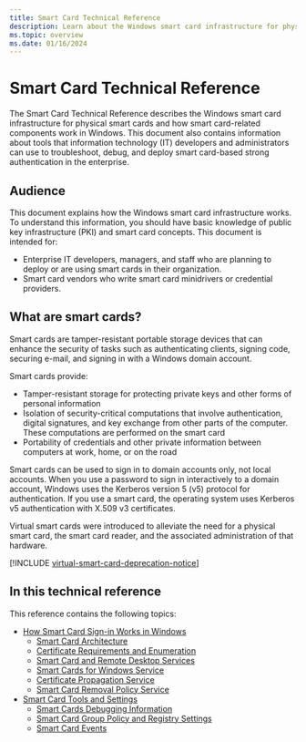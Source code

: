 ```yaml
---
title: Smart Card Technical Reference 
description: Learn about the Windows smart card infrastructure for physical smart cards, and how smart card-related components work in Windows.
ms.topic: overview
ms.date: 01/16/2024
---
```


# Smart Card Technical Reference

The Smart Card Technical Reference describes the Windows smart card infrastructure for physical smart cards and how smart card-related components work in Windows. This document also contains information about tools that information technology (IT) developers and administrators can use to troubleshoot, debug, and deploy smart card-based strong authentication in the enterprise.

## Audience

This document explains how the Windows smart card infrastructure works. To understand this information, you should have basic knowledge of public key infrastructure (PKI) and smart card concepts. This document is intended for:

- Enterprise IT developers, managers, and staff who are planning to deploy or are using smart cards in their organization.
- Smart card vendors who write smart card minidrivers or credential providers.

## What are smart cards?

Smart cards are tamper-resistant portable storage devices that can enhance the security of tasks such as authenticating clients, signing code, securing e-mail, and signing in with a Windows domain account.

Smart cards provide:

- Tamper-resistant storage for protecting private keys and other forms of personal information
- Isolation of security-critical computations that involve authentication, digital signatures, and key exchange from other parts of the computer. These computations are performed on the smart card
- Portability of credentials and other private information between computers at work, home, or on the road

Smart cards can be used to sign in to domain accounts only, not local accounts. When you use a password to sign in interactively to a domain account, Windows uses the Kerberos version 5 (v5) protocol for authentication. If you use a smart card, the operating system uses Kerberos v5 authentication with X.509 v3 certificates.

Virtual smart cards were introduced to alleviate the need for a physical smart card, the smart card reader, and the associated administration of that hardware.

[!INCLUDE [virtual-smart-card-deprecation-notice](../../includes/virtual-smart-card-deprecation-notice.md)]

## In this technical reference

This reference contains the following topics:

- [How Smart Card Sign-in Works in Windows](smart-card-how-smart-card-sign-in-works-in-windows.md)
  - [Smart Card Architecture](smart-card-architecture.md)
  - [Certificate Requirements and Enumeration](smart-card-certificate-requirements-and-enumeration.md)
  - [Smart Card and Remote Desktop Services](smart-card-and-remote-desktop-services.md)
  - [Smart Cards for Windows Service](smart-card-smart-cards-for-windows-service.md)
  - [Certificate Propagation Service](smart-card-certificate-propagation-service.md)
  - [Smart Card Removal Policy Service](smart-card-removal-policy-service.md)
- [Smart Card Tools and Settings](smart-card-tools-and-settings.md)
  - [Smart Cards Debugging Information](smart-card-debugging-information.md)
  - [Smart Card Group Policy and Registry Settings](smart-card-group-policy-and-registry-settings.md)
  - [Smart Card Events](smart-card-events.md)
